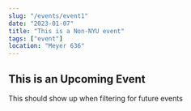 ```yaml
---
slug: "/events/event1"
date: "2023-01-07"
title: "This is a Non-NYU event"
tags: ["event"]
location: "Meyer 636"
---
```

## This is an Upcoming Event
This should show up when filtering for future events